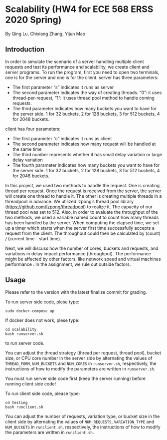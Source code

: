 # Scalability (HW4 for ECE 568 ERSS 2020 Spring)

By Qing Lu, Chixiang Zhang, Yijun Mao

## Introduction

In order to simulate the scenario of a server handling multiple client requests and test its performance and scalability, we create client and server programs. To run the program, first you need to open two terminals, one is for the server and one is for the client.
server has three parameters:

- The first parameter “s” indicates it runs as server
- The second parameter indicates the way of creating threads. “0”: it uses thread-per-request, “1”: it uses thread pool method to handle coming requests.
- The third parameter indicates how many buckets you want to have for the server side. 1 for 32 buckets, 2 for 128 buckets, 3 for 512 buckets, 4 for 2048 buckets.

client has four parameters:
- The first parameter “c” indicates it runs as client
- The second parameter indicates how many request will be handled at the same time
- The third number represents whether it has small delay variation or large delay variation
- The fourth parameter indicates how many buckets you want to have for the server side. 1 for 32 buckets, 2 for 128 buckets, 3 for 512 buckets, 4 for 2048 buckets.

In this project, we used two methods to handle the request. One is creating thread per request. Once the request is received from the server, the server will create one thread to handle it. The other is creating multiple threads in a threadpool in advance. We utilized lzpong’s thread pool library (https://github.com/lzpong/threadpool) to realize it. The capacity of our thread pool was set to 512. Also, in order to evaluate the throughput of the two methods, we used a variable named count to count how many threads has been handled by the server. When computing the elapsed time, we set up a timer which starts when the server first time successfully accepts a request from the client. The throughput could then be calculated by (count) / (current time - start time).

Next, we will discuss how the number of cores, buckets and requests, and variations in delay impact performance (throughput). The performance might be affected by other factors, like network speed and virtual machines performance . In the assignment, we rule out outside factors.

## Usage

Please refer to the version with the latest finalize commit for grading.

To run server side code, plese type:

```
sudo docker-compose up
```

If docker does not work, plese type:

```
cd scalability
bash runserver.sh
```

to run server code. 

You can adjust the thread strategy (thread per request, thread pool), bucket size, or CPU core number in the server side by alternating the values of ```THREAD_FORM```, ```NUM_BUCKETS``` and ```NUM_CORES``` in ```runserver.sh```, respectively, the instructions of how to modify the parameters are written in ```runserver.sh```.

You must run server side code first (keep the server running) before running client side code!

To run client side code, please type:

```
cd testing
bash runclient.sh
```

You can adjust the number of requests, variation type, or bucket size in the client side by alternating the values of ```NUM_REQUESTS```, ```VARIATION_TYPE``` and ```NUM_BUCKETS``` in ```runclient.sh```, respectively, the instructions of how to modify the parameters are written in ```runclient.sh```.